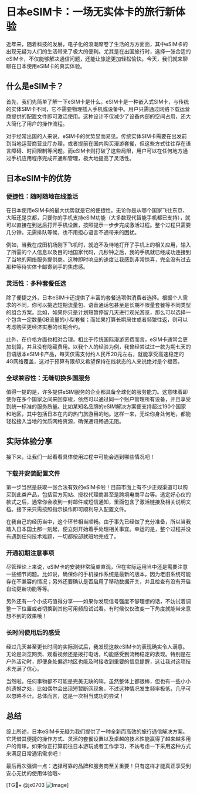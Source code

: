 # 日本eSIM卡：一场无实体卡的旅行新体验

近年来，随着科技的发展，电子化的浪潮席卷了生活的方方面面，其中eSIM卡的出现无疑为人们的生活带来了极大的便利。尤其是在出国旅行时，选择一张合适的eSIM卡，不仅能够解决通信问题，还能让旅途更加轻松愉快。今天，我们就来聊聊在日本使用eSIM卡的真实体验。

## 什么是eSIM卡？

首先，我们先简单了解一下eSIM卡是什么。eSIM卡是一种嵌入式SIM卡，与传统的实体SIM卡不同，它不需要物理插入手机或设备中。用户只需通过网络下载运营商提供的配置文件即可激活使用。这种设计不仅减少了设备内部的空间占用，还大大简化了用户的操作流程。

对于经常出国的人来说，eSIM卡的优势显而易见。传统实体SIM卡需要在出发前到当地运营商营业厅办理，或者提前在国内购买漫游套餐，但这些方式往往存在语言障碍、时间限制等问题。而eSIM卡则打破了这些局限，用户可以在任何地方通过手机应用程序完成开通和管理，极大地提高了灵活性。

## 日本eSIM卡的优势

### 便捷性：随时随地在线激活

在日本使用eSIM卡的最大优势就是它的便捷性。无论你是从哪个国家飞往东京、大阪还是京都，只要你的手机支持eSIM功能（大多数现代智能手机都已支持），就可以直接在到达后打开手机设置，按照提示一步步完成激活过程。整个过程只需要几分钟，无需排队等候，也不用担心语言不通带来的困扰。

例如，当我在成田机场刚下飞机时，就迫不及待地打开了手机上的相关应用，输入了所需的个人信息以及目的地国家代码，几秒钟之后，我的手机就已经成功连接到了当地的网络服务提供商。这种即时响应的速度让我感到非常惊喜，完全没有过去那种等待实体卡邮寄到手的焦虑感。

### 灵活性：多种套餐任选

除了便捷之外，日本eSIM卡还提供了丰富的套餐选项供消费者选择。根据个人需求的不同，你可以挑选短期流量包、语音通话包甚至是长期不限量套餐等不同类型的组合方案。比如，如果你只是计划短暂停留几天进行观光游览，那么可以选择一个包含一定数量GB流量的小型套餐；而如果打算长期居住或者频繁往返，则可以考虑购买更经济实惠的长期合约。

此外，在价格方面也相对合理。相比于传统国际漫游资费而言，eSIM卡通常会更加划算，并且没有隐藏费用。以我个人的经验为例，我曾经尝试过一款为期七天的日语版本eSIM卡产品，每天仅需支付约人民币20元左右，就能享受高速稳定的4G网络覆盖，这对于预算有限却又希望保持在线状态的人来说绝对是个福音。

### 全球兼容性：无缝切换多国服务

值得一提的是，许多提供eSIM服务的企业都具备全球化的服务能力。这意味着即使你在多个国家之间来回穿梭，依然可以通过同一个账户管理所有设备，并且享受到统一标准的服务质量。比如某知名品牌的eSIM解决方案便支持超过190个国家和地区，其中包括日本在内的热门旅游目的地。这样一来，无论你身处何地，都能轻松接入当地的优质网络资源，确保通讯畅通无阻。

## 实际体验分享

接下来，让我们一起看看具体使用过程中可能会遇到哪些情况吧！

### 下载并安装配置文件

第一步当然是获取一张合法有效的eSIM卡啦！目前市面上有不少正规渠道可以购买到此类产品，包括官方网站、授权代理商甚至是跨境电商平台等。选定好心仪的款式之后，通常你会收到一封邮件或短信通知，里面包含了激活链接及相关说明文档。接下来只需按照指示操作即可顺利导入配置文件。

在我自己的经历当中，这个环节相当顺畅。由于事先已经做了充分准备，所以当我踏入日本国土那一刻起，便立刻开始着手处理相关事宜。幸运的是，整个过程并没有遇到任何技术难题，一切都按部就班地完成了。

### 开通初期注意事项

尽管理论上来说，eSIM卡的安装非常简单直观，但在实际运用当中还是需要注意一些细节问题。比如说，确保你的手机操作系统是最新的版本，因为老旧系统可能存在不兼容的情况；另外还要确认是否启用了移动数据开关，并且检查有没有开启自动更新功能等等。

另外还有一个小技巧值得分享——如果你发现信号强度不够理想的话，不妨试着调整一下位置或者切换到其他可用频段试试看。有时候仅仅改变一下角度就能带来意想不到的效果哦！

### 长时间使用后的感受

经过几天甚至更长时间的实际测试后，我发现这款eSIM卡的表现确实令人满意。无论是浏览网页、观看视频还是拨打电话，均能感受到流畅稳定的表现。特别是在户外活动时，即便身处偏远地区也能及时接收到重要的信息提醒，这让我对这项技术充满了信心。

当然啦，任何事物都不可能是完美无缺的嘛。虽然整体上都很棒，但也有一些小小的遗憾之处，比如偶尔会出现短暂断网现象，不过这种情况发生频率极低，几乎可以忽略不计。总体而言，这是一次相当成功的尝试！

## 总结

综上所述，日本eSIM卡无疑为我们提供了一种全新而高效的旅行通信解决方案。它凭借其便捷的操作方式、灵活的套餐设置以及卓越的技术性能赢得了越来越多用户的青睐。如果你正打算前往日本游玩或者工作学习，不妨考虑一下采用这种方式来满足日常通讯需求吧！

最后再次强调一点：选择可靠的品牌和服务商至关重要！只有这样才能真正享受到安心无忧的使用体验哦~

[TG💪+ @jx0703 ![Image](https://github.com/user-attachments/assets/dbca1d08-cadb-493c-b0ec-ad6f7a83f270)]